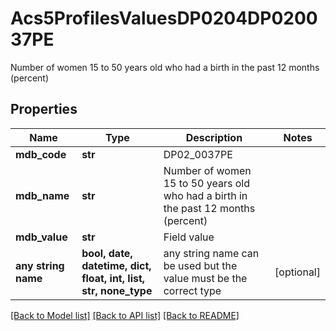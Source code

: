 # Acs5ProfilesValuesDP0204DP020037PE

Number of women 15 to 50 years old who had a birth in the past 12 months (percent)

## Properties
Name | Type | Description | Notes
------------ | ------------- | ------------- | -------------
**mdb_code** | **str** | DP02_0037PE | 
**mdb_name** | **str** | Number of women 15 to 50 years old who had a birth in the past 12 months (percent) | 
**mdb_value** | **str** | Field value | 
**any string name** | **bool, date, datetime, dict, float, int, list, str, none_type** | any string name can be used but the value must be the correct type | [optional]

[[Back to Model list]](../README.md#documentation-for-models) [[Back to API list]](../README.md#documentation-for-api-endpoints) [[Back to README]](../README.md)


